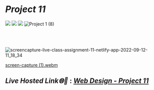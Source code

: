 # _Project 11_

<img src="https://img.shields.io/badge/Project%211-Website-brightgreen">&nbsp;<img src="https://img.shields.io/badge/Used-HTML5-orange">&nbsp;<img src="https://img.shields.io/badge/Used-CSS3-blue">
![Project 1 (8)](https://user-images.githubusercontent.com/91872149/189878132-e757adcd-374e-409a-a43f-aab870b06a32.jpg)

<br><br><br>
![screencapture-live-class-assignment-11-netlify-app-2022-09-12-11_18_34](https://user-images.githubusercontent.com/91872149/189582204-e0fdf284-58f3-4ecd-ad9c-09b9f993c733.png)



[screen-capture (1).webm](https://user-images.githubusercontent.com/91872149/189581756-2fb4ae90-8ce7-4f3e-8711-57769aa8a4f8.webm)



## _Live Hosted Link🌐🚀_ : _[Web Design - Project 11](https://live-class-assignment-11.netlify.app/)_

